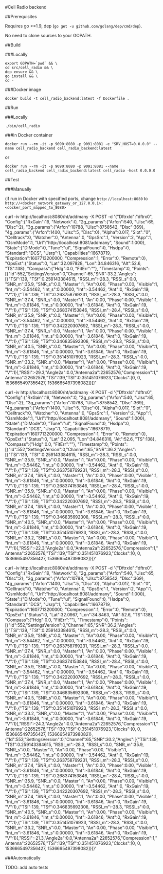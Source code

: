 #Cell Radio backend

##Prerequisites

Requires go >=1.9, dep (`go get -u github.com/golang/dep/cmd/dep`).

No need to clone sources to your GOPATH.

##Build

###Locally

```
export GOPATH=`pwd` && \
cd src/cell_radio && \
dep ensure && \
go install && \
cd -
```

###Docker image

`docker build -t cell_radio_backend:latest -f Dockerfile .`

##Run

###Locally

`./bin/cell_radio`

###In Docker container

`docker run --rm -it -p 9090:8080 -p 9091:8081 -e "SRV_HOST=0.0.0.0" --name cell_radio_backend cell_radio_backend:latest`

or

`docker run --rm -it -p 9090:8080 -p 9091:8081 --name cell_radio_backend cell_radio_backend:latest cell_radio -host 0.0.0.0`

##Test

###Manually

(if run in Docker with specified ports, change `http://localhost:8080` to `http://<docker_network_gateway_or_127.0.0.1>:<docker_port_mapped_to_8080>`

curl -iv http://localhost:8080/ht/addmany -X POST -d '{"DftrxId":"dftrx0", "Config":{"RxGain":19, "Network":0, "2g_params":{"Arfcn":540, "Ulsc":65, "Dlsc":2}, "3g_params":{"Arfcn":10788, "Ulsc":8758542, "Dlsc":369}, "4g_params":{"Arfcn":1400, "Ulsc":5, "Dlsc":0}, "Alpha":0.017, "Slot":"0", "Celltrack":0, "Watcher":0, "Antenna":0, "GpsSrc":1, "Version":2, "App":1, "GsmMode":1, "Url":"http://localhost:8081/addmany", "Sound":1.000}, "State":{"DlMode":0, "Tune":"ul", "SignalFound":0, "Hsdpa":0, "Standard":"DCS", "Usrp":1, "Capabilities":16678719, "Expiration":1607713200000, "Compression":1, "Error":0, "Remote":0}, "GpsExt":{"Status":0, "Lat":32.097828, "Lon":34.846316, "Alt":52.6, "TS":138}, "Compass":{"Hdg":0.0, "FitErr":""}, "Timestamp":0, "Points":[{"Id":552,"SettingsVersion":0,"Channel":65,"SNR":33.2,"Angles":[{"TSi":139, "TSf":0.259143384615, "RSSI_m":-28.3, "RSSI_s":0.0, "SNR_m":35.9, "SNR_s":0.0, "Master":1, "An":0.00, "Phase":0.00, "Visible":1, "Int_m":-3.54462, "Int_s":0.00000, "Int":-3.54462, "Ant":0, "RxGain":19, "V":1},{"TSi":139, "TSf":0.263758769231, "RSSI_m":-28.3, "RSSI_s":0.0, "SNR_m":37.4, "SNR_s":0.0, "Master":1, "An":0.00, "Phase":0.00, "Visible":1, "Int_m":-3.61846, "Int_s":0.00000, "Int":-3.61846, "Ant":0, "RxGain":19, "V":1},{"TSi":139, "TSf":0.268374153846, "RSSI_m":-28.4, "RSSI_s":0.0, "SNR_m":35.9, "SNR_s":0.0, "Master":1, "An":0.00, "Phase":0.00, "Visible":1, "Int_m":-3.54462, "Int_s":0.00000, "Int":-3.54462, "Ant":0, "RxGain":19, "V":1},{"TSi":139, "TSf":0.342220307692, "RSSI_m":-28.3, "RSSI_s":0.0, "SNR_m":37.4, "SNR_s":0.0, "Master":1, "An":0.00, "Phase":0.00, "Visible":1, "Int_m":-3.61846, "Int_s":0.00000, "Int":-3.61846, "Ant":0, "RxGain":19, "V":1},{"TSi":139, "TSf":0.346835692308, "RSSI_m":-28.3, "RSSI_s":0.0, "SNR_m":40.5, "SNR_s":0.0, "Master":1, "An":0.00, "Phase":0.00, "Visible":1, "Int_m":-3.61846, "Int_s":0.00000, "Int":-3.61846, "Ant":0, "RxGain":19, "V":1},{"TSi":139, "TSf":0.351451076923, "RSSI_m":-28.3, "RSSI_s":0.0, "SNR_m":33.2, "SNR_s":0.0, "Master":1, "An":0.00, "Phase":0.00, "Visible":1, "Int_m":-3.61846, "Int_s":0.00000, "Int":-3.61846, "Ant":0, "RxGain":19, "V":1}],"RSSI":-29.3,"Angle2a":0.0,"Antenna2a":22652576,"Compression":1,"Antenna":22652576,"TSi":139,"TSf":0.351451076923,"Clocks":[0, 0, 1536665497356427, 1536665497398082]}]}'

curl -iv http://localhost:8080/ht/addmany -X POST -d '{"DftrxId":"dftrx0", "Config":{"RxGain":19, "Network":0, "2g_params":{"Arfcn":540, "Ulsc":65, "Dlsc":2}, "3g_params":{"Arfcn":10788, "Ulsc":8758542, "Dlsc":369}, "4g_params":{"Arfcn":1400, "Ulsc":5, "Dlsc":0}, "Alpha":0.017, "Slot":"0", "Celltrack":0, "Watcher":0, "Antenna":0, "GpsSrc":1, "Version":2, "App":1, "GsmMode":1, "Url":"http://localhost:8081/addmany", "Sound":1.000}, "State":{"DlMode":0, "Tune":"ul", "SignalFound":0, "Hsdpa":0, "Standard":"DCS", "Usrp":1, "Capabilities":16678719, "Expiration":1607713200000, "Compression":1, "Error":0, "Remote":0}, "GpsExt":{"Status":0, "Lat":32.095, "Lon":34.846316, "Alt":52.6, "TS":138}, "Compass":{"Hdg":0.0, "FitErr":""}, "Timestamp":0, "Points":[{"Id":552,"SettingsVersion":0,"Channel":65,"SNR":36.2,"Angles":[{"TSi":139, "TSf":0.259143384615, "RSSI_m":-28.3, "RSSI_s":0.0, "SNR_m":35.9, "SNR_s":0.0, "Master":1, "An":0.00, "Phase":0.00, "Visible":1, "Int_m":-3.54462, "Int_s":0.00000, "Int":-3.54462, "Ant":0, "RxGain":19, "V":1},{"TSi":139, "TSf":0.263758769231, "RSSI_m":-28.3, "RSSI_s":0.0, "SNR_m":37.4, "SNR_s":0.0, "Master":1, "An":0.00, "Phase":0.00, "Visible":1, "Int_m":-3.61846, "Int_s":0.00000, "Int":-3.61846, "Ant":0, "RxGain":19, "V":1},{"TSi":139, "TSf":0.268374153846, "RSSI_m":-28.4, "RSSI_s":0.0, "SNR_m":35.9, "SNR_s":0.0, "Master":1, "An":0.00, "Phase":0.00, "Visible":1, "Int_m":-3.54462, "Int_s":0.00000, "Int":-3.54462, "Ant":0, "RxGain":19, "V":1},{"TSi":139, "TSf":0.342220307692, "RSSI_m":-28.3, "RSSI_s":0.0, "SNR_m":37.4, "SNR_s":0.0, "Master":1, "An":0.00, "Phase":0.00, "Visible":1, "Int_m":-3.61846, "Int_s":0.00000, "Int":-3.61846, "Ant":0, "RxGain":19, "V":1},{"TSi":139, "TSf":0.346835692308, "RSSI_m":-28.3, "RSSI_s":0.0, "SNR_m":40.5, "SNR_s":0.0, "Master":1, "An":0.00, "Phase":0.00, "Visible":1, "Int_m":-3.61846, "Int_s":0.00000, "Int":-3.61846, "Ant":0, "RxGain":19, "V":1},{"TSi":139, "TSf":0.351451076923, "RSSI_m":-28.3, "RSSI_s":0.0, "SNR_m":33.2, "SNR_s":0.0, "Master":1, "An":0.00, "Phase":0.00, "Visible":1, "Int_m":-3.61846, "Int_s":0.00000, "Int":-3.61846, "Ant":0, "RxGain":19, "V":1}],"RSSI":-22.3,"Angle2a":0.0,"Antenna2a":22652576,"Compression":1,"Antenna":22652576,"TSi":139,"TSf":0.351451076923,"Clocks":[0, 0, 1536665497356427, 1536665497398082]}]}'

curl -iv http://localhost:8080/ht/addmany -X POST -d '{"DftrxId":"dftrx0", "Config":{"RxGain":19, "Network":0, "2g_params":{"Arfcn":540, "Ulsc":65, "Dlsc":2}, "3g_params":{"Arfcn":10788, "Ulsc":8758542, "Dlsc":369}, "4g_params":{"Arfcn":1400, "Ulsc":5, "Dlsc":0}, "Alpha":0.017, "Slot":"0", "Celltrack":0, "Watcher":0, "Antenna":0, "GpsSrc":1, "Version":2, "App":1, "GsmMode":1, "Url":"http://localhost:8081/addmany", "Sound":1.000}, "State":{"DlMode":0, "Tune":"ul", "SignalFound":0, "Hsdpa":0, "Standard":"DCS", "Usrp":1, "Capabilities":16678719, "Expiration":1607713200000, "Compression":1, "Error":0, "Remote":0}, "GpsExt":{"Status":0, "Lat":32.0967, "Lon":34.8463, "Alt":52.6, "TS":138}, "Compass":{"Hdg":0.0, "FitErr":""}, "Timestamp":0, "Points":[{"Id":552,"SettingsVersion":0,"Channel":65,"SNR":36.2,"Angles":[{"TSi":139, "TSf":0.259143384615, "RSSI_m":-28.3, "RSSI_s":0.0, "SNR_m":35.9, "SNR_s":0.0, "Master":1, "An":0.00, "Phase":0.00, "Visible":1, "Int_m":-3.54462, "Int_s":0.00000, "Int":-3.54462, "Ant":0, "RxGain":19, "V":1},{"TSi":139, "TSf":0.263758769231, "RSSI_m":-28.3, "RSSI_s":0.0, "SNR_m":37.4, "SNR_s":0.0, "Master":1, "An":0.00, "Phase":0.00, "Visible":1, "Int_m":-3.61846, "Int_s":0.00000, "Int":-3.61846, "Ant":0, "RxGain":19, "V":1},{"TSi":139, "TSf":0.268374153846, "RSSI_m":-28.4, "RSSI_s":0.0, "SNR_m":35.9, "SNR_s":0.0, "Master":1, "An":0.00, "Phase":0.00, "Visible":1, "Int_m":-3.54462, "Int_s":0.00000, "Int":-3.54462, "Ant":0, "RxGain":19, "V":1},{"TSi":139, "TSf":0.342220307692, "RSSI_m":-28.3, "RSSI_s":0.0, "SNR_m":37.4, "SNR_s":0.0, "Master":1, "An":0.00, "Phase":0.00, "Visible":1, "Int_m":-3.61846, "Int_s":0.00000, "Int":-3.61846, "Ant":0, "RxGain":19, "V":1},{"TSi":139, "TSf":0.346835692308, "RSSI_m":-28.3, "RSSI_s":0.0, "SNR_m":40.5, "SNR_s":0.0, "Master":1, "An":0.00, "Phase":0.00, "Visible":1, "Int_m":-3.61846, "Int_s":0.00000, "Int":-3.61846, "Ant":0, "RxGain":19, "V":1},{"TSi":139, "TSf":0.351451076923, "RSSI_m":-28.3, "RSSI_s":0.0, "SNR_m":33.2, "SNR_s":0.0, "Master":1, "An":0.00, "Phase":0.00, "Visible":1, "Int_m":-3.61846, "Int_s":0.00000, "Int":-3.61846, "Ant":0, "RxGain":19, "V":1}],"RSSI":-24.3,"Angle2a":0.0,"Antenna2a":22652576,"Compression":1,"Antenna":22652576,"TSi":139,"TSf":0.351451076923,"Clocks":[0, 0, 1536665497356427, 1536665497398082]},{"Id":553,"SettingsVersion":0,"Channel":65,"SNR":30.2,"Angles":[{"TSi":139, "TSf":0.259143384615, "RSSI_m":-28.3, "RSSI_s":0.0, "SNR_m":35.9, "SNR_s":0.0, "Master":1, "An":0.00, "Phase":0.00, "Visible":1, "Int_m":-3.54462, "Int_s":0.00000, "Int":-3.54462, "Ant":0, "RxGain":19, "V":1},{"TSi":139, "TSf":0.263758769231, "RSSI_m":-28.3, "RSSI_s":0.0, "SNR_m":37.4, "SNR_s":0.0, "Master":1, "An":0.00, "Phase":0.00, "Visible":1, "Int_m":-3.61846, "Int_s":0.00000, "Int":-3.61846, "Ant":0, "RxGain":19, "V":1},{"TSi":139, "TSf":0.268374153846, "RSSI_m":-28.4, "RSSI_s":0.0, "SNR_m":35.9, "SNR_s":0.0, "Master":1, "An":0.00, "Phase":0.00, "Visible":1, "Int_m":-3.54462, "Int_s":0.00000, "Int":-3.54462, "Ant":0, "RxGain":19, "V":1},{"TSi":139, "TSf":0.342220307692, "RSSI_m":-28.3, "RSSI_s":0.0, "SNR_m":37.4, "SNR_s":0.0, "Master":1, "An":0.00, "Phase":0.00, "Visible":1, "Int_m":-3.61846, "Int_s":0.00000, "Int":-3.61846, "Ant":0, "RxGain":19, "V":1},{"TSi":139, "TSf":0.346835692308, "RSSI_m":-28.3, "RSSI_s":0.0, "SNR_m":40.5, "SNR_s":0.0, "Master":1, "An":0.00, "Phase":0.00, "Visible":1, "Int_m":-3.61846, "Int_s":0.00000, "Int":-3.61846, "Ant":0, "RxGain":19, "V":1},{"TSi":139, "TSf":0.351451076923, "RSSI_m":-28.3, "RSSI_s":0.0, "SNR_m":33.2, "SNR_s":0.0, "Master":1, "An":0.00, "Phase":0.00, "Visible":1, "Int_m":-3.61846, "Int_s":0.00000, "Int":-3.61846, "Ant":0, "RxGain":19, "V":1}],"RSSI":-21.3,"Angle2a":0.0,"Antenna2a":22652576,"Compression":1,"Antenna":22652576,"TSi":139,"TSf":0.351451076923,"Clocks":[0, 0, 1536665497356427, 1536665497398082]}]}'

###Automatically

TODO: add auto tests
